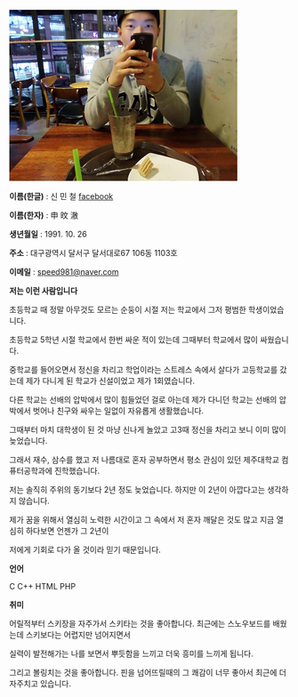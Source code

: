 ![MC](mc.JPG)

**이름(한글)** : 신 민 철 [facebook](https://www.facebook.com/SMC1026)

**이름(한자)** : 申 旼 澈

**생년월일** : 1991. 10. 26

**주소** : 대구광역시 달서구 달서대로67 106동 1103호

**이메일** : speed981@naver.com

**저는 이런 사람입니다**

초등학교 때 정말 아무것도 모르는 순둥이 시절 저는 학교에서 그저 평범한 학생이었습니다. 

초등학교 5학년 시절 학교에서 한번 싸운 적이 있는데 그때부터 학교에서 많이 싸웠습니다.

중학교를 들어오면서 정신을 차리고 학업이라는 스트레스 속에서 살다가 고등학교를 갔는데 제가 다니게 된 학교가 신설이었고 제가 1회였습니다. 

다른 학교는 선배의 압박에서 많이 힘들었던 걸로 아는데 제가 다니던 학교는 선배의 압박에서 벗어나 친구와 싸우는 일없이 자유롭게 생활했습니다. 

그때부터 마치 대학생이 된 것 마냥 신나게 놀았고 고3때 정신을 차리고 보니 이미 많이 늦었습니다.

그래서 재수, 삼수를 했고 저 나름대로 혼자 공부하면서 평소 관심이 있던 제주대학교 컴퓨터공학과에 진학했습니다.

저는 솔직히 주위의 동기보다 2년 정도 늦었습니다. 하지만 이 2년이 아깝다고는 생각하지 않습니다. 

제가 꿈을 위해서 열심히 노력한 시간이고 그 속에서 저 혼자 깨달은 것도 많고 지금 열심히 하다보면 언젠가 그 2년이

저에게 기회로 다가 올 것이라 믿기 때문입니다.


**언어**

C C++ HTML PHP


**취미**

어릴적부터 스키장을 자주가서 스키타는 것을 좋아합니다. 최근에는 스노우보드를 배웠는데 스키보다는 어렵지만 넘어지면서 

실력이 발전해가는 나를 보면서 뿌듯함을 느끼고 더욱 흥미를 느끼게 됩니다.

그리고 볼링치는 것을 좋아합니다. 핀을 넘어뜨릴때의 그 쾌감이 너무 좋아서 최근에 더 자주치고 있습니다.
